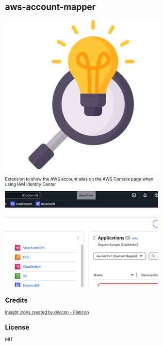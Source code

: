 # aws-account-mapper
![logo](./media/logo.png)

Extension to show the AWS account alias on the AWS Console page when using IAM Identity Center

![A screenshot that shows the Overlay](./media/screenshot_overlay.png)

## Credits

[Insight icons created by dwicon - Flaticon](https://www.flaticon.com/free-icons/insight)

## License
MIT
